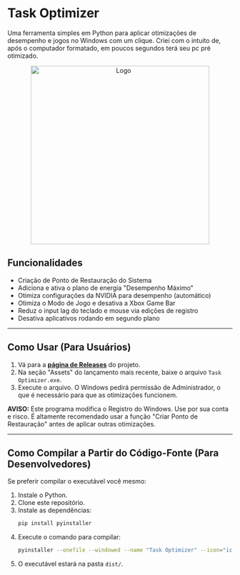 # Task Optimizer

Uma ferramenta simples em Python para aplicar otimizações de desempenho e jogos no Windows com um clique.
Criei com o intuito de, após o computador formatado, em poucos segundos terá seu pc pré otimizado.

<p align="center">
 <img src="https://github.com/ghenosec/taskOptimizer/blob/main/taskoptimizer.png" alt="Logo" height=400></a>
</p>

## Funcionalidades

- Criação de Ponto de Restauração do Sistema
- Adiciona e ativa o plano de energia "Desempenho Máximo"
- Otimiza configurações da NVIDIA para desempenho (automático)
- Otimiza o Modo de Jogo e desativa a Xbox Game Bar
- Reduz o input lag do teclado e mouse via edições de registro
- Desativa aplicativos rodando em segundo plano

---

## Como Usar (Para Usuários)

1.  Vá para a [**página de Releases**](https://github.com/ghenosec/TaskOptimizer/releases) do projeto.
2.  Na seção "Assets" do lançamento mais recente, baixe o arquivo `Task Optimizer.exe`.
3.  Execute o arquivo. O Windows pedirá permissão de Administrador, o que é necessário para que as otimizações funcionem.

**AVISO:** Este programa modifica o Registro do Windows. Use por sua conta e risco. É altamente recomendado usar a função "Criar Ponto de Restauração" antes de aplicar outras otimizações.

---

## Como Compilar a Partir do Código-Fonte (Para Desenvolvedores)

Se preferir compilar o executável você mesmo:

1.  Instale o Python.
2.  Clone este repositório.
3.  Instale as dependências:
    ```bash
    pip install pyinstaller
    ```
4.  Execute o comando para compilar:
    ```bash
    pyinstaller --onefile --windowed --name "Task Optimizer" --icon="icone.ico" optimizer.py
    ```
5.  O executável estará na pasta `dist/`.
